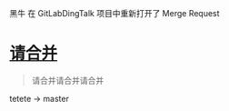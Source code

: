 

黑牛 在 GitLabDingTalk 项目中重新打开了 Merge Request

# [ 请合并 ](http://gitlab.xxxxxxx.com/server/xyz/GitLabDingTalk/merge_requests/4)

> 请合并请合并请合并

tetete -> master



